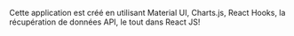 Cette application est créé en utilisant  Material UI, Charts.js, React Hooks, la récupération de données API, le tout dans React JS!
